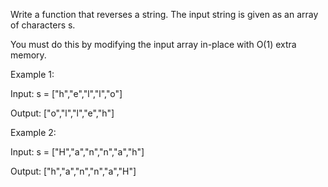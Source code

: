 
Write a function that reverses a string. The input string is given as an array of characters s.


You must do this by modifying the input array in-place with O(1) extra memory.

 


Example 1:


Input: s = ["h","e","l","l","o"]

Output: ["o","l","l","e","h"]

Example 2:


Input: s = ["H","a","n","n","a","h"]

Output: ["h","a","n","n","a","H"]
